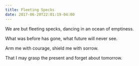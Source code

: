 ```yaml
---
title: Fleeting Specks
date: 2017-06-20T22:01:19-04:00
---
```

We are but fleeting specks, dancing in an ocean of emptiness.

What was before has gone, what future will never see.

Arm me with courage, shield me with sorrow.

That I may grasp the present and forget about tomorrow.
